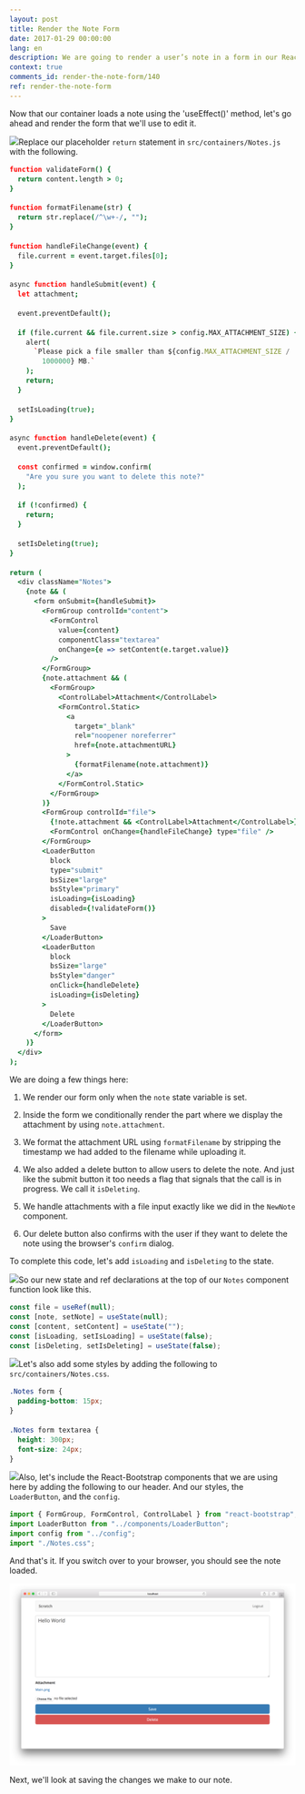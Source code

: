 ```yaml
---
layout: post
title: Render the Note Form
date: 2017-01-29 00:00:00
lang: en
description: We are going to render a user’s note in a form in our React.js app. To render the form fields, we’ll use React-Bootstrap’s FormGroup and FormControl components.
context: true
comments_id: render-the-note-form/140
ref: render-the-note-form
---
```


Now that our container loads a note using the 'useEffect()' method, let's go ahead and render the form that we'll use to edit it.

<img class="code-marker" src="/assets/s.png" />Replace our placeholder `return` statement in `src/containers/Notes.js` with the following.

``` coffee
function validateForm() {
  return content.length > 0;
}

function formatFilename(str) {
  return str.replace(/^\w+-/, "");
}

function handleFileChange(event) {
  file.current = event.target.files[0];
}

async function handleSubmit(event) {
  let attachment;

  event.preventDefault();

  if (file.current && file.current.size > config.MAX_ATTACHMENT_SIZE) {
    alert(
      `Please pick a file smaller than ${config.MAX_ATTACHMENT_SIZE /
        1000000} MB.`
    );
    return;
  }

  setIsLoading(true);
}

async function handleDelete(event) {
  event.preventDefault();

  const confirmed = window.confirm(
    "Are you sure you want to delete this note?"
  );

  if (!confirmed) {
    return;
  }

  setIsDeleting(true);
}

return (
  <div className="Notes">
    {note && (
      <form onSubmit={handleSubmit}>
        <FormGroup controlId="content">
          <FormControl
            value={content}
            componentClass="textarea"
            onChange={e => setContent(e.target.value)}
          />
        </FormGroup>
        {note.attachment && (
          <FormGroup>
            <ControlLabel>Attachment</ControlLabel>
            <FormControl.Static>
              <a
                target="_blank"
                rel="noopener noreferrer"
                href={note.attachmentURL}
              >
                {formatFilename(note.attachment)}
              </a>
            </FormControl.Static>
          </FormGroup>
        )}
        <FormGroup controlId="file">
          {!note.attachment && <ControlLabel>Attachment</ControlLabel>}
          <FormControl onChange={handleFileChange} type="file" />
        </FormGroup>
        <LoaderButton
          block
          type="submit"
          bsSize="large"
          bsStyle="primary"
          isLoading={isLoading}
          disabled={!validateForm()}
        >
          Save
        </LoaderButton>
        <LoaderButton
          block
          bsSize="large"
          bsStyle="danger"
          onClick={handleDelete}
          isLoading={isDeleting}
        >
          Delete
        </LoaderButton>
      </form>
    )}
  </div>
);
```

We are doing a few things here:

1. We render our form only when the `note` state variable is set.

2. Inside the form we conditionally render the part where we display the attachment by using `note.attachment`.

3. We format the attachment URL using `formatFilename` by stripping the timestamp we had added to the filename while uploading it.

4. We also added a delete button to allow users to delete the note. And just like the submit button it too needs a flag that signals that the call is in progress. We call it `isDeleting`.

5. We handle attachments with a file input exactly like we did in the `NewNote` component.

6. Our delete button also confirms with the user if they want to delete the note using the browser's `confirm` dialog.

To complete this code, let's add `isLoading` and `isDeleting` to the state.

<img class="code-marker" src="/assets/s.png" />So our new state and ref declarations at the top of our `Notes` component function look like this.

``` javascript
const file = useRef(null);
const [note, setNote] = useState(null);
const [content, setContent] = useState("");
const [isLoading, setIsLoading] = useState(false);
const [isDeleting, setIsDeleting] = useState(false);
```

<img class="code-marker" src="/assets/s.png" />Let's also add some styles by adding the following to `src/containers/Notes.css`.

``` css
.Notes form {
  padding-bottom: 15px;
}

.Notes form textarea {
  height: 300px;
  font-size: 24px;
}
```

<img class="code-marker" src="/assets/s.png" />Also, let's include the React-Bootstrap components that we are using here by adding the following to our header. And our styles, the `LoaderButton`, and the `config`.

``` javascript
import { FormGroup, FormControl, ControlLabel } from "react-bootstrap";
import LoaderButton from "../components/LoaderButton";
import config from "../config";
import "./Notes.css";
```

And that's it. If you switch over to your browser, you should see the note loaded.

![Notes page loaded screenshot](/assets/notes-page-loaded.png)

Next, we'll look at saving the changes we make to our note.
